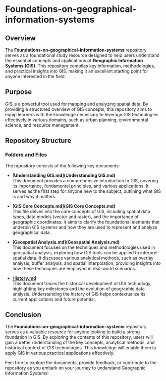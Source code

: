 # Foundations-on-geographical-information-systems

## Overview

The **Foundations-on-geographical-information-systems** repository serves as a foundational study resource designed to help users understand the essential concepts and applications of **Geographic Information Systems (GIS)**. This repository compiles key information, methodologies, and practical insights into GIS, making it an excellent starting point for anyone interested in the field.

## Purpose

GIS is a powerful tool used for mapping and analyzing spatial data. By providing a structured overview of GIS concepts, this repository aims to equip learners with the knowledge necessary to leverage GIS technologies effectively in various domains, such as urban planning, environmental science, and resource management.

## Repository Structure

### Folders and Files

The repository consists of the following key documents:

- **[Understanding GIS.md](Understanding GIS.md)**  
  This document provides a comprehensive introduction to GIS, covering its importance, fundamental principles, and various applications. It serves as the first step for anyone new to the subject, outlining what GIS is and why it matters.

- **[GIS Core Concepts.md](GIS Core Concepts.md)**  
  This file delves into the core concepts of GIS, including spatial data types, data models (vector and raster), and the importance of geographic coordinates. It aims to clarify the foundational elements that underpin GIS systems and how they are used to represent and analyze geographical data.

- **[Geospatial Analysis.md](Geospatial Analysis.md)**  
  This document focuses on the techniques and methodologies used in geospatial analysis, exploring how GIS tools can be applied to interpret spatial data. It discusses various analytical methods, such as overlay analysis, buffer analysis, and spatial interpolation, providing insights into how these techniques are employed in real-world scenarios.

- **[History.md](History.md)**  
  This document traces the historical development of GIS technology, highlighting key milestones and the evolution of geographic data analysis. Understanding the history of GIS helps contextualize its current applications and future potential.

## Conclusion

The **Foundations-on-geographical-information-systems** repository serves as a valuable resource for anyone looking to build a strong foundation in GIS. By exploring the contents of this repository, users will gain a better understanding of the key concepts, analytical methods, and historical context of GIS technologies. This knowledge will enable them to apply GIS in various practical applications effectively.

Feel free to explore the documents, provide feedback, or contribute to the repository as you embark on your journey to understand Geographic Information Systems!
